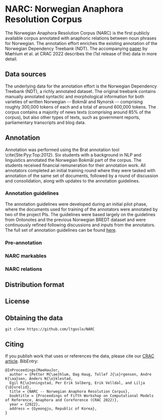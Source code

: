 # NARC: Norwegian Anaphora Resolution Corpus

The Norwegian Anaphora Resolution Corpus (NARC) is the first publicly available corpus annotated with anaphoric relations between noun phrases for Norwegian.
The annotation effort enriches the existing annotation of the Norwegian Dependency Treebank (NDT).
The accompanying [paper](NARC_CRAC.pdf) by Mæhlum et al. at CRAC 2022 describes the (1st release of the) data in more detail.

## Data sources

The underlying data for the annotation effort is the Norwegian Dependency Treebank (NDT), a richly annotated dataset. 
The original treebank contains  manually  annotated  syntactic and morphological information for both varieties of written Norwegian -- Bokmål and Nynorsk -- comprising roughly 300,000 tokens of each and a total of around 600,000 tokens. The corpus contains a majority of news texts (comprising around 85\% of the corpus), but also other types of texts, such as government reports, parliamentary transcripts and blog data.

## Annotation

Annotation was performed using the Brat annotation tool  \cite{Ste:Pyy:Top:2012}. 
Six students with a background in NLP and linguistics annotated the Norwegian Bokmål part of the corpus. The students received financial remuneration for their annotation work. All annotators completed an initial training round where they were tasked with annotation of the same set of documents, followed by a round of discussion and consolidation, along with updates to the annotation guidelines.

### Annotation guidelines

The annotation guidelines were developed during an initial pilot phase, where the documents used for training of the annotators were annotated by two of the project PIs. The guidelines were based largely on the guidelines from Ontonotes and the previous Norwegian BREDT dataset and were continuously refined following discussions and inputs from the annotators.
The full set of annotation guidelines can be found [here](guidelines/README.md).

### Pre-annotation

### NARC markables

### NARC relations

## Distribution format

## License

## Obtaining the data
```
git clone https://github.com/ltgoslo/NARC
```

## Citing

If you publish work that uses or references the data, please cite our [CRAC article](NARC_CRAC.pdf). BibEntry: 

```
@InProceedings{MaeHauJor,
  author = {Petter M{\ae}hlum, Dag Haug, Tollef J{\o}rgensen, Andre K{\aa}sen, Anders N{\o}klestad, 
  Egil R{\o}nningstad, Per Erik Solberg, Erik Velldal, and Lilja {\O}vrelid},
  title = {NARC -- Norwegian Anaphora Resolution Corpus},
  booktitle = {Proceedings of Fifth Workshop on Computational Models of Reference, Anaphora and Coreference (CRAC 2022)},
  year = {2022},
  address = {Gyeongju, Republic of Korea},
}
```
